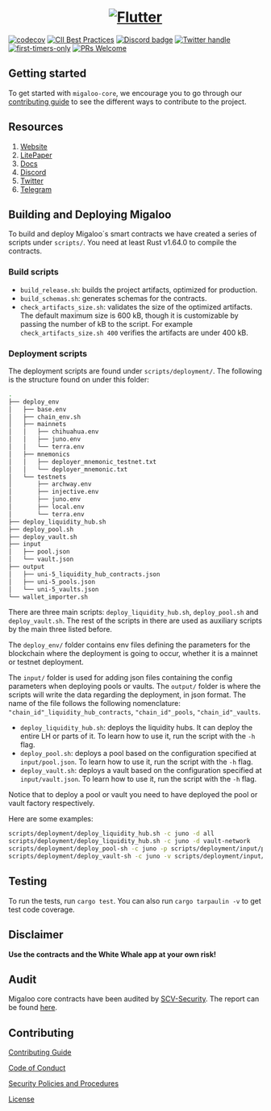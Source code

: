 <a href="https://whitewhale.money/">
  <h1 align="center">
    <picture>
      <img alt="Flutter" src="https://miro.medium.com/max/1400/1*29OYRJqqddosWtWo-c3TYQ.png">
    </picture>
  </h1>
</a>

[![codecov](https://codecov.io/github/White-Whale-Defi-Platform/migaloo-core/branch/main/graph/badge.svg?token=Y8S6P1KBS2)](https://codecov.io/github/White-Whale-Defi-Platform/migaloo-core)
[![CII Best Practices](https://bestpractices.coreinfrastructure.org/projects/6401/badge)](https://bestpractices.coreinfrastructure.org/projects/6401)
[![Discord badge][]][Discord invite]
[![Twitter handle][]][Twitter badge]
[![first-timers-only](https://img.shields.io/badge/first--timers--only-friendly-blue.svg?style=flat-square)](https://www.firsttimersonly.com/)
[![PRs Welcome](https://img.shields.io/badge/PRs-welcome-brightgreen.svg?style=flat-square)](https://makeapullrequest.com)


[Discord invite]: https://discord.com/invite/tSxyyCWgYX
[Discord badge]: https://img.shields.io/discord/908044702794801233
[Twitter handle]: https://img.shields.io/twitter/follow/WhiteWhaleDefi.svg?style=social&label=Follow
[Twitter badge]: https://twitter.com/intent/follow?screen_name=WhiteWhaleDefi

## Getting started

To get started with `migaloo-core`, we encourage you to go through our [contributing guide](./CONTRIBUTING.md) to see the 
different ways to contribute to the project.

## Resources

1. [Website](https://whitewhale.money/)
2. [LitePaper](https://whitewhale.money/LitepaperV2.pdf)
3. [Docs](https://ww0-1.gitbook.io/migaloo-docs/)
4. [Discord](https://discord.com/invite/tSxyyCWgYX)
5. [Twitter](https://twitter.com/WhiteWhaleDefi)
6. [Telegram](https://t.me/whitewhaleofficial)

## Building and Deploying Migaloo

To build and deploy Migaloo´s smart contracts we have created a series of scripts under `scripts/`. You need at least Rust v1.64.0 to compile the contracts. 

### Build scripts

- `build_release.sh`: builds the project artifacts, optimized for production.
- `build_schemas.sh`: generates schemas for the contracts.
- `check_artifacts_size.sh`: validates the size of the optimized artifacts. The default maximum size is 600 kB, though 
it is customizable by passing the number of kB to the script. For example `check_artifacts_size.sh 400` verifies the 
artifacts are under 400 kB.

### Deployment scripts

The deployment scripts are found under `scripts/deployment/`. The following is the structure found on under this folder:

```bash
.
├── deploy_env
│   ├── base.env
│   ├── chain_env.sh
│   ├── mainnets
│   │   ├── chihuahua.env
│   │   ├── juno.env
│   │   └── terra.env
│   ├── mnemonics
│   │   ├── deployer_mnemonic_testnet.txt
│   │   └── deployer_mnemonic.txt
│   └── testnets
│       ├── archway.env
│       ├── injective.env
│       ├── juno.env
│       ├── local.env
│       └── terra.env
├── deploy_liquidity_hub.sh
├── deploy_pool.sh
├── deploy_vault.sh
├── input
│   ├── pool.json
│   └── vault.json
├── output
│   ├── uni-5_liquidity_hub_contracts.json
│   ├── uni-5_pools.json
│   └── uni-5_vaults.json
└── wallet_importer.sh
```

There are three main scripts: `deploy_liquidity_hub.sh`, `deploy_pool.sh` and `deploy_vault.sh`. The rest of the scripts 
in there are used as auxiliary scripts by the main three listed before.

The `deploy_env/` folder contains env files defining the parameters for the blockchain where the deployment is going to occur, 
whether it is a mainnet or testnet deployment.  

The `input/` folder is used for adding json files containing the config parameters when deploying pools or vaults.
The `output/` folder is where the scripts will write the data regarding the deployment, in json format. The name of the file
follows the following nomenclature: `"chain_id"_liquidity_hub_contracts`, `"chain_id"_pools`, `"chain_id"_vaults`.

- `deploy_liquidity_hub.sh`: deploys the liquidity hubs. It can deploy the entire LH or parts of it. To learn how to use it, 
run the script with the `-h` flag.
- `deploy_pool.sh`: deploys a pool based on the configuration specified at `input/pool.json`. To learn how to use it, 
run the script with the `-h` flag.
- `deploy_vault.sh`: deploys a vault based on the configuration specified at `input/vault.json`. To learn how to use it, 
run the script with the `-h` flag.

Notice that to deploy a pool or vault you need to have deployed the pool or vault factory respectively.

Here are some examples:

```bash
scripts/deployment/deploy_liquidity_hub.sh -c juno -d all
scripts/deployment/deploy_liquidity_hub.sh -c juno -d vault-network
scripts/deployment/deploy_pool-sh -c juno -p scripts/deployment/input/pool.json
scripts/deployment/deploy_vault-sh -c juno -v scripts/deployment/input/vault.json
```

## Testing

To run the tests, run `cargo test`. You can also run `cargo tarpaulin -v` to get test code coverage.

## Disclaimer

**Use the contracts and the White Whale app at your own risk!**

## Audit

Migaloo core contracts have been audited by [SCV-Security](https://www.scv.services/). The report can be found [here](https://github.com/SCV-Security/PublicReports/blob/main/CW/WhiteWhale/White%20Whale%20-%20Migaloo%20Audit%20Report%20v1.0.pdf).

## Contributing

[Contributing Guide](./docs/CONTRIBUTING.md)

[Code of Conduct](./docs/CODE_OF_CONDUCT.md)

[Security Policies and Procedures](./docs/SECURITY.md)

[License](./LICENSE)
